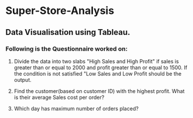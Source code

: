# Super-Store-Analysis

## Data Visualisation using Tableau.

### Following is the Questionnaire worked on:

1.	Divide the data into two slabs "High Sales and High Profit" if sales is greater than or equal to 2000 and profit greater than or equal to 1500. If the condition is not satisfied "Low Sales and Low Profit should be the output.

2.	Find the customer(based on customer ID) with the highest profit. What is their average Sales cost per order?

3.	Which day has maximum number of orders placed?
